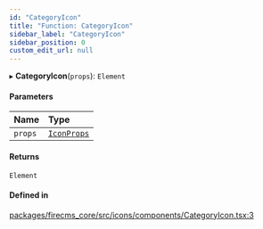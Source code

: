 ```yaml
---
id: "CategoryIcon"
title: "Function: CategoryIcon"
sidebar_label: "CategoryIcon"
sidebar_position: 0
custom_edit_url: null
---
```


▸ **CategoryIcon**(`props`): `Element`

#### Parameters

| Name | Type |
| :------ | :------ |
| `props` | [`IconProps`](../types/IconProps.md) |

#### Returns

`Element`

#### Defined in

[packages/firecms_core/src/icons/components/CategoryIcon.tsx:3](https://github.com/FireCMSco/firecms/blob/d45f3739/packages/firecms_core/src/icons/components/CategoryIcon.tsx#L3)
